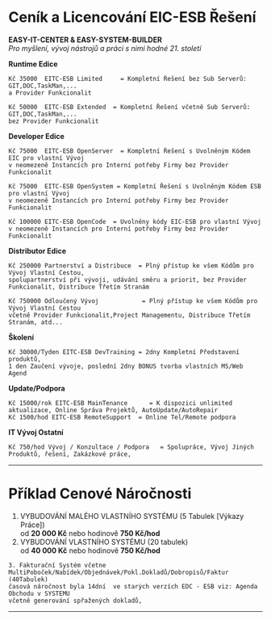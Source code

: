 ﻿    
# Ceník a Licencování EIC-ESB Řešení    
    
**EASY-IT-CENTER & EASY-SYSTEM-BUILDER**    
*Pro myšlení, vývoj nástrojů a práci s nimi hodné 21. století*    
    
    
**Runtime Edice**    
```    
Kč 35000  EITC-ESB Limited     = Kompletní Řešení bez Sub Serverů: GIT,DOC,TaskMan,...    
a Provider Funkcionalit    
    
Kč 50000  EITC-ESB Extended  = Kompletní Řešení včetně Sub Serverů: GIT,DOC,TaskMan,...    
bez Provider Funkcionalit    
```    
    
**Developer Edice**    
```    
Kč 75000  EITC-ESB OpenServer  = Kompletní Řešení s Uvolněným Kódem EIC pro vlastní Vývoj    
v neomezeně Instancích pro Interní potřeby Firmy bez Provider Funkcionalit    
    
Kč 75000  EITC-ESB OpenSystem = Kompletní Řešení s Uvolněným Kódem ESB pro vlastní Vývoj    
v neomezeně Instancích pro Interní potřeby Firmy bez Provider Funkcionalit    
    
Kč 100000 EITC-ESB OpenCode  = Uvolněny kódy EIC-ESB pro vlastní Vývoj    
v neomezeně Instancích pro Interní potřeby Firmy bez Provider Funkcionalit    
```    
    
**Distributor Edice**    
```    
Kč 250000 Partnerství a Distribuce  = Plný přístup ke všem Kódům pro Vývoj Vlastní Cestou,    
spolupartnerství při vývoji, udávání směru a priorit, bez Provider Funkcionalit, Distribuce Třetím Stranám    
    
Kč 750000 Odloučený Vývoj            = Plný přístup ke všem Kódům pro Vývoj Vlastní Cestou    
včetně Provider Funkcionalit,Project Managementu, Distribuce Třetím Stranám, atd...    
```    
    
**Školení**    
```    
Kč 30000/Tyden EITC-ESB DevTraining = 2dny Kompletní Představení produktů,    
1 den Zaučení vývoje, poslední 2dny BONUS tvorba vlastních MS/Web Agend    
```    
    
**Update/Podpora**    
```    
Kč 15000/rok EITC-ESB MainTenance      = K dispozici unlimited aktualizace, Online Správa Projektů, AutoUpdate/AutoRepair    
Kč 1500/hod EITC-ESB RemoteSupport  = Online Tel/Remote podpora    
```    
    
**IT Vývoj Ostatní**    
```    
Kč 750/hod Vývoj / Konzultace / Podpora   = Spolupráce, Vývoj Jiných Produktů, řešení, Zakázkové práce,    
```    
    
----    
    
    
# Příklad Cenové Náročnosti    
    
1.  VYBUDOVÁNÍ MALÉHO VLASTNÍHO SYSTÉMU (5 Tabulek [Výkazy Práce])    
od **20 000 Kč** nebo hodinově **750 Kč/hod**    
2. VYBUDOVÁNÍ VLASTNÍHO SYSTÉMU (20 tabulek)    
od **40 000 Kč** nebo hodinově **750 Kč/hod**    
    
```text    
3. Fakturační Systém včetne MultiPoboček/Nabídek/Objednávek/Pokl.Dokladů/Dobropisů/Faktur (40Tabulek)    
časová náročnost byla 14dní  ve starých verzích EDC - ESB viz: Agenda Obchodu v SYSTEMU    
včetně generování spřažených dokladů,    
```    
    
----    
    
    
    
    